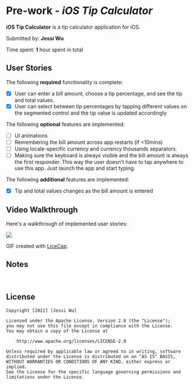 # Pre-work - *iOS Tip Calculator*

**iOS Tip Calculator** is a tip calculator application for iOS.

Submitted by: **Jessi Wu**

Time spent: **1** hour spent in total

## User Stories

The following **required** functionality is complete:

* [x] User can enter a bill amount, choose a tip percentage, and see the tip and total values.
* [x] User can select between tip percentages by tapping different values on the segmented control and the tip value is updated accordingly

The following **optional** features are implemented:

* [ ] UI animations
* [ ] Remembering the bill amount across app restarts (if <10mins)
* [ ] Using locale-specific currency and currency thousands separators.
* [ ] Making sure the keyboard is always visible and the bill amount is always the first responder. This way the user doesn't have to tap anywhere to use this app. Just launch the app and start typing.

The following **additional** features are implemented:

* [x] Tip and total values changes as the bill amount is entered 

## Video Walkthrough

Here's a walkthrough of implemented user stories:

![](https://i.imgur.com/r1kyZQK.gif)


GIF created with [LiceCap](http://www.cockos.com/licecap/).

## Notes
<br />
<!-- Describe any challenges encountered while building the app. -->

## License

    Copyright [2022] [Jessi Wu]

    Licensed under the Apache License, Version 2.0 (the "License");
    you may not use this file except in compliance with the License.
    You may obtain a copy of the License at

        http://www.apache.org/licenses/LICENSE-2.0

    Unless required by applicable law or agreed to in writing, software
    distributed under the License is distributed on an "AS IS" BASIS,
    WITHOUT WARRANTIES OR CONDITIONS OF ANY KIND, either express or implied.
    See the License for the specific language governing permissions and
    limitations under the License.

